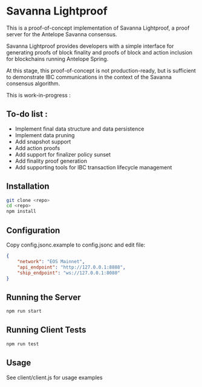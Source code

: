 # Savanna Lightproof

This is a proof-of-concept implementation of Savanna Lightproof, a proof server for the Antelope Savanna consensus.

Savanna Lightproof provides developers with a simple interface for generating proofs of block finality and proofs of block and action inclusion for blockchains running Antelope Spring.

At this stage, this proof-of-concept is not production-ready, but is sufficient to demonstrate IBC communications in the context of the Savanna consensus algorithm.

This is work-in-progress :

## To-do list :

- Implement final data structure and data persistence
- Implement data pruning
- Add snapshot support
- Add action proofs
- Add support for finalizer policy sunset
- Add finality proof generation
- Add supporting tools for IBC transaction lifecycle management

## Installation

```bash
git clone <repo>
cd <repo>
npm install
```

## Configuration

Copy config.jsonc.example to config.jsonc and edit file:

```json
{
    "network": "EOS Mainnet",
    "api_endpoint": "http://127.0.0.1:8888",
    "ship_endpoint": "ws://127.0.0.1:8080"
}
```

## Running the Server

```bash
npm run start
```

## Running Client Tests

```bash
npm run test
```
## Usage

See client/client.js for usage examples

